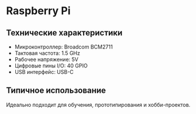 # Raspberry Pi

## Технические характеристики

- Микроконтроллер: Broadcom BCM2711
- Тактовая частота: 1.5 GHz
- Рабочее напряжение: 5V
- Цифровые пины I/O: 40 GPIO
- USB интерфейс: USB-C

## Типичное использование

Идеально подходит для обучения, прототипирования и хобби-проектов.
